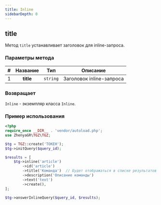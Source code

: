 ```yaml
---
title: Inline
sidebarDepth: 0
---
```


## title
Метод `title` устанавливает заголовок для inline-запроса.

### Параметры метода
| # | Название  |       Тип        |   Описание   |
|:-:|:---------:|:----------------:|:------------:|
| 1 | **title** | `string` | Заголовок inline-запроса |

### Возвращает
`Inline` - экземпляр класса `Inline`.

### Пример использования
```php
<?php
require_once __DIR__ . 'vendor/autoload.php';
use ZhenyaGR\TGZ\TGZ;

$tg = TGZ::create('ТОКЕН');
$tg->initQuery($query_id);

$results = [
    $tg->inline('article')
        ->id('article')     
        ->title('Команда')  // Будет отображаться в списке результатов
        ->description('Описание команды')
        ->text('text')
        ->create(),
];

$tg->answerInlineQuery($query_id, $results);
```